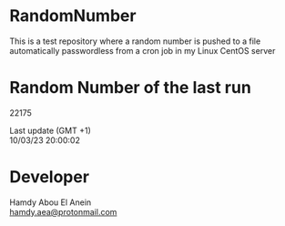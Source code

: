 # RandomNumber    
This is a test repository where a random number is pushed to a file automatically passwordless from a cron job in my Linux CentOS server    
# Random Number of the last run   
22175
      
Last update (GMT +1)    
10/03/23 20:00:02
# Developer    
Hamdy Abou El Anein   
hamdy.aea@protonmail.com
